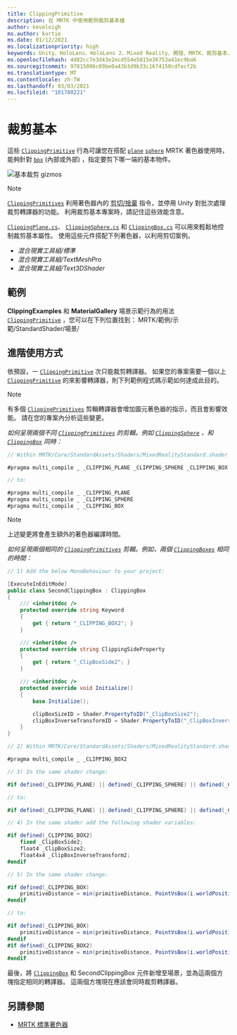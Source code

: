 ```yaml
---
title: ClippingPrimitive
description: 在 MRTK 中使用範例裁剪基本檔
author: keveleigh
ms.author: kurtie
ms.date: 01/12/2021
ms.localizationpriority: high
keywords: Unity、HoloLens、HoloLens 2、Mixed Reality、開發、MRTK、裁剪基本、
ms.openlocfilehash: 4d82cc7e3d43e2ecd554e5815e36753a41ec9ba6
ms.sourcegitcommit: 97815006c09be0a43b3d9b33c1674150cdfecf2b
ms.translationtype: MT
ms.contentlocale: zh-TW
ms.lasthandoff: 03/03/2021
ms.locfileid: "101780221"
---
```

# <a name="clipping-primitive"></a>裁剪基本

這些 [`ClippingPrimitive`](xref:Microsoft.MixedReality.Toolkit.Utilities.ClippingPrimitive) 行為可讓您在搭配 [`plane`](xref:Microsoft.MixedReality.Toolkit.Utilities.ClippingPlane) [`sphere`](xref:Microsoft.MixedReality.Toolkit.Utilities.ClippingSphere) MRTK 著色器使用時，能夠針對 [`box`](xref:Microsoft.MixedReality.Toolkit.Utilities.ClippingBox) (內部或外部) ，指定要剪下哪一端的基本物件。

![基本裁剪 gizmos](../images/mrtk-standard-shader/MRTK_PrimitiveClippingGizmos.gif)

> [!NOTE]
> [`ClippingPrimitives`](xref:Microsoft.MixedReality.Toolkit.Utilities.ClippingPrimitive) 利用著色器內的 [剪切/捨棄](https://developer.download.nvidia.com/cg/clip.html) 指令，並停用 Unity 對批次處理裁剪轉譯器的功能。 利用裁剪基本專案時，請記住這些效能含意。

[`ClippingPlane.cs`](xref:Microsoft.MixedReality.Toolkit.Utilities.ClippingPlane)、 [`ClippingSphere.cs`](xref:Microsoft.MixedReality.Toolkit.Utilities.ClippingSphere) 和 [`ClippingBox.cs`](xref:Microsoft.MixedReality.Toolkit.Utilities.ClippingBox) 可以用來輕鬆地控制裁剪基本屬性。 使用這些元件搭配下列著色器，以利用剪切案例。

- *混合現實工具組/標準*
- *混合現實工具組/TextMeshPro*
- *混合現實工具組/Text3DShader*

## <a name="examples"></a>範例

**ClippingExamples** 和 **MaterialGallery** 場景示範行為的用法 [`ClippingPrimitive`](xref:Microsoft.MixedReality.Toolkit.Utilities.ClippingPrimitive) ，您可以在下列位置找到： MRTK/範例/示範/StandardShader/場景/

## <a name="advanced-usage"></a>進階使用方式

依預設，一 [`ClippingPrimitive`](xref:Microsoft.MixedReality.Toolkit.Utilities.ClippingPrimitive) 次只能裁剪[](https://docs.unity3d.com/ScriptReference/Renderer.html)轉譯器。 如果您的專案需要一個以上 [`ClippingPrimitive`](xref:Microsoft.MixedReality.Toolkit.Utilities.ClippingPrimitive) 的來影響[](https://docs.unity3d.com/ScriptReference/Renderer.html)轉譯器，則下列範例程式碼示範如何達成此目的。

> [!NOTE]
> 有多個 [`ClippingPrimitives`](xref:Microsoft.MixedReality.Toolkit.Utilities.ClippingPrimitive) 剪輯[](https://docs.unity3d.com/ScriptReference/Renderer.html)轉譯器會增加圖元著色器的指示，而且會影響效能。 請在您的專案內分析這些變更。

*如何呈現兩個不同 [`ClippingPrimitives`](xref:Microsoft.MixedReality.Toolkit.Utilities.ClippingPrimitive) 的剪輯。例如 [`ClippingSphere`](xref:Microsoft.MixedReality.Toolkit.Utilities.ClippingSphere) ，和 [`ClippingBox`](xref:Microsoft.MixedReality.Toolkit.Utilities.ClippingBox) 同時：*

```C#
// Within MRTK/Core/StandardAssets/Shaders/MixedRealityStandard.shader (or another MRTK shader) change:

#pragma multi_compile _ _CLIPPING_PLANE _CLIPPING_SPHERE _CLIPPING_BOX

// to:

#pragma multi_compile _ _CLIPPING_PLANE
#pragma multi_compile _ _CLIPPING_SPHERE
#pragma multi_compile _ _CLIPPING_BOX
```

> [!NOTE]
> 上述變更將會產生額外的著色器編譯時間。

*如何呈現兩個相同的 [`ClippingPrimitives`](xref:Microsoft.MixedReality.Toolkit.Utilities.ClippingPrimitive) 剪輯。例如，兩個 [`ClippingBoxes`](xref:Microsoft.MixedReality.Toolkit.Utilities.ClippingBox) 相同的時間：*

```C#
// 1) Add the below MonoBehaviour to your project:

[ExecuteInEditMode]
public class SecondClippingBox : ClippingBox
{
    /// <inheritdoc />
    protected override string Keyword
    {
        get { return "_CLIPPING_BOX2"; }
    }

    /// <inheritdoc />
    protected override string ClippingSideProperty
    {
        get { return "_ClipBoxSide2"; }
    }

    /// <inheritdoc />
    protected override void Initialize()
    {
        base.Initialize();

        clipBoxSizeID = Shader.PropertyToID("_ClipBoxSize2");
        clipBoxInverseTransformID = Shader.PropertyToID("_ClipBoxInverseTransform2");
    }
}

// 2) Within MRTK/Core/StandardAssets/Shaders/MixedRealityStandard.shader (or another MRTK shader) add the following multi_compile pragma:

#pragma multi_compile _ _CLIPPING_BOX2

// 3) In the same shader change:

#if defined(_CLIPPING_PLANE) || defined(_CLIPPING_SPHERE) || defined(_CLIPPING_BOX)

// to:

#if defined(_CLIPPING_PLANE) || defined(_CLIPPING_SPHERE) || defined(_CLIPPING_BOX) || defined(_CLIPPING_BOX2)

// 4) In the same shader add the following shader variables:

#if defined(_CLIPPING_BOX2)
    fixed _ClipBoxSide2;
    float4 _ClipBoxSize2;
    float4x4 _ClipBoxInverseTransform2;
#endif

// 5) In the same shader change:

#if defined(_CLIPPING_BOX)
    primitiveDistance = min(primitiveDistance, PointVsBox(i.worldPosition.xyz, _ClipBoxSize.xyz, _ClipBoxInverseTransform) * _ClipBoxSide);
#endif

// to:

#if defined(_CLIPPING_BOX)
    primitiveDistance = min(primitiveDistance, PointVsBox(i.worldPosition.xyz, _ClipBoxSize.xyz, _ClipBoxInverseTransform) * _ClipBoxSide);
#endif
#if defined(_CLIPPING_BOX2)
    primitiveDistance = min(primitiveDistance, PointVsBox(i.worldPosition.xyz, _ClipBoxSize2.xyz, _ClipBoxInverseTransform2) * _ClipBoxSide2);
#endif
```

最後，將 [`ClippingBox`](xref:Microsoft.MixedReality.Toolkit.Utilities.ClippingBox) 和 SecondClippingBox 元件新增至場景，並為這兩個方塊指定相同的轉譯器。 這兩個方塊現在應該會同時裁剪轉譯器。

## <a name="see-also"></a>另請參閱

- [MRTK 標準著色器](MRTKStandardShader.md)
